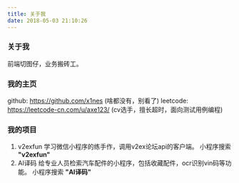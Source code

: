 ```yaml
---
title: 关于我
date: 2018-05-03 21:10:26
---
```

> 

### 关于我
前端切图仔，业务搬砖工。

### 我的主页
github: https://github.com/x1nes (啥都没有，别看了)
leetcode: https://leetcode-cn.com/u/axe123/ (cv选手，擅长超时，面向测试用例编程)


### 我的项目
1. v2exfun
学习微信小程序的练手作，调用v2ex论坛api的客户端。    小程序搜索 **"v2exfun"**
2. AI译码
给专业人员检索汽车配件的小程序，包括收藏配件，ocr识别vin码等功能。  小程序搜索 **"AI译码"**













